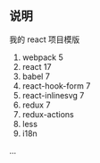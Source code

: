 ## 说明

我的 react 项目模版

1. webpack 5
1. react 17
1. babel 7
1. react-hook-form 7
1. react-inlinesvg 7
1. redux 7
1. redux-actions
1. less
1. i18n

...

